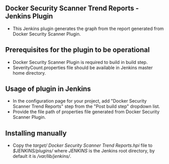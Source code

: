 ## Docker Security Scanner Trend Reports - Jenkins Plugin ##

*   This Jenkins plugin generates the graph from the report generated from Docker Security Scanner Plugin.

## Prerequisites for the plugin to be operational ##

*	Docker Security Scanner Plugin is required to build in build step.
*   SeverityCount.properties file should be available in Jenkins master home directory.

## Usage of plugin in Jenkins ##

*	In the configuration page for your project, add "Docker Security Scanner Trend Reports" step from the "Post build step" dropdown list.
*   Provide the file path of properties file generated from Docker Security Scanner Plugin.
	
## Installing manually ##

*	Copy the *target/ Docker Security Scanner Trend Reports.hpi* file to *$JENKINS/plugins/* where *JENKINS* is the Jenkins root directory, by default it is */var/lib/jenkins/*.
